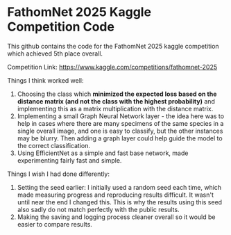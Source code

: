 # FathomNet 2025 Kaggle Competition Code

This github contains the code for the FathomNet 2025 kaggle competition which achieved 5th place overall. 

Competition Link: https://www.kaggle.com/competitions/fathomnet-2025

Things I think worked well:
1. Choosing the class which **minimized the expected loss based on the distance matrix (and not the class with the highest probability)** and implementing this as a matrix multiplication with the distance matrix.
2. Implementing a small Graph Neural Network layer - the idea here was to help in cases where there are many specimens of the same species in a single overall image, and one is easy to classify, but the other instances may be blurry. Then adding a graph layer could help guide the model to the correct classification.
3. Using EfficientNet as a simple and fast base network, made experimenting fairly fast and simple.

Things I wish I had done differently:
1. Setting the seed earlier: I initially used a random seed each time, which made measuring progress and reproducing results difficult. It wasn't until near the end I changed this. This is why the results using this seed also sadly do not match perfectly with the public results.
2. Making the saving and logging process cleaner overall so it would be easier to compare results.
